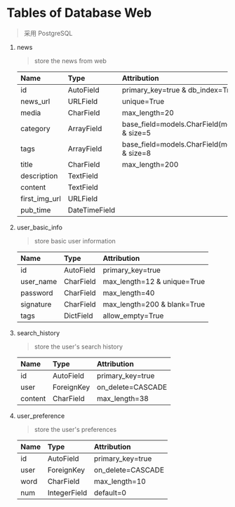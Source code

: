 # Tables of Database Web

> 采用 PostgreSQL

1. news
   
   > store the news from web

   | Name | Type | Attribution |
   | :--- | :--- | :---------- |
   | id | AutoField | primary_key=true & db_index=True |
   | news_url | URLField | unique=True |
   | media | CharField | max_length=20 |
   | category | ArrayField | base_field=models.CharField(mex_length=30) & size=5 |
   | tags | ArrayField | base_field=models.CharField(mex_length=30) & size=8 | 
   | title | CharField | max_length=200 |
   | description | TextField | |
   | content | TextField | |
   | first_img_url | URLField | |
   | pub_time | DateTimeField | |

2. user_basic_info
   
   > store basic user information
   
   | Name | Type | Attribution |
   | :--- | :--- | :---------- |
   | id | AutoField | primary_key=true |
   | user_name | CharField | max_length=12 & unique=True |
   | password | CharField | max_length=40 |
   | signature | CharField | max_length=200 & blank=True |
   | tags | DictField | allow_empty=True |

3. search_history
   
   > store the user's search history

   | Name | Type | Attribution |
   | :--- | :--- | :---------- |
   | id | AutoField | primary_key=true |
   | user | ForeignKey | on_delete=CASCADE |
   | content | CharField | max_length=38 |

4. user_preference
   
   > store the user's preferences

   | Name | Type | Attribution |
   | :--- | :--- | :---------- |
   | id | AutoField | primary_key=true |
   | user | ForeignKey | on_delete=CASCADE |
   | word | CharField | max_length=10 |
   | num | IntegerField | default=0 |